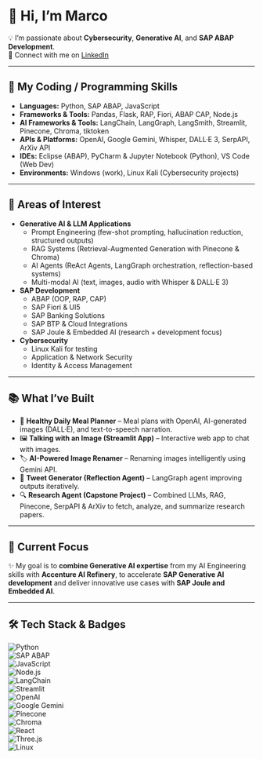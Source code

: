 # 👋 Hi, I’m Marco  

💡 I’m passionate about **Cybersecurity**, **Generative AI**, and **SAP ABAP Development**.  
🔗 Connect with me on [LinkedIn](https://www.linkedin.com/in/marko-marciano-906bbaa27b/)  

---

## 🌱 My Coding / Programming Skills  

- **Languages:** Python, SAP ABAP, JavaScript  
- **Frameworks & Tools:** Pandas, Flask, RAP, Fiori, ABAP CAP, Node.js  
- **AI Frameworks & Tools:** LangChain, LangGraph, LangSmith, Streamlit, Pinecone, Chroma, tiktoken  
- **APIs & Platforms:** OpenAI, Google Gemini, Whisper, DALL·E 3, SerpAPI, ArXiv API  
- **IDEs:** Eclipse (ABAP), PyCharm & Jupyter Notebook (Python), VS Code (Web Dev)  
- **Environments:** Windows (work), Linux Kali (Cybersecurity projects)  

---

## 🎯 Areas of Interest  

- **Generative AI & LLM Applications**  
  - Prompt Engineering (few-shot prompting, hallucination reduction, structured outputs)  
  - RAG Systems (Retrieval-Augmented Generation with Pinecone & Chroma)  
  - AI Agents (ReAct Agents, LangGraph orchestration, reflection-based systems)  
  - Multi-modal AI (text, images, audio with Whisper & DALL·E 3)  
- **SAP Development**  
  - ABAP (OOP, RAP, CAP)  
  - SAP Fiori & UI5  
  - SAP Banking Solutions  
  - SAP BTP & Cloud Integrations  
  - SAP Joule & Embedded AI (research + development focus)  
- **Cybersecurity**  
  - Linux Kali for testing  
  - Application & Network Security  
  - Identity & Access Management  

---

## 📚 What I’ve Built  

- 🥗 **Healthy Daily Meal Planner** – Meal plans with OpenAI, AI-generated images (DALL·E), and text-to-speech narration.  
- 🖼️ **Talking with an Image (Streamlit App)** – Interactive web app to chat with images.  
- 🏷️ **AI-Powered Image Renamer** – Renaming images intelligently using Gemini API.  
- 📖 **Tweet Generator (Reflection Agent)** – LangGraph agent improving outputs iteratively.  
- 🔍 **Research Agent (Capstone Project)** – Combined LLMs, RAG, Pinecone, SerpAPI & ArXiv to fetch, analyze, and summarize research papers.  
 <!-- ☕ **SAP Caffè** – Interactive 3D portfolio (Three.js) to showcase SAP ABAP tools & projects. -->  

---

## 🚀 Current Focus  

✨ My goal is to **combine Generative AI expertise** from my AI Engineering skills with **Accenture AI Refinery**, to accelerate **SAP Generative AI development** and deliver innovative use cases with **SAP Joule and Embedded AI**.  

---

## 🛠️ Tech Stack & Badges  

![Python](https://img.shields.io/badge/Python-3776AB?style=for-the-badge&logo=python&logoColor=white)  
![SAP ABAP](https://img.shields.io/badge/SAP-0FAAFF?style=for-the-badge&logo=sap&logoColor=white)  
![JavaScript](https://img.shields.io/badge/JavaScript-F7DF1E?style=for-the-badge&logo=javascript&logoColor=black)  
![Node.js](https://img.shields.io/badge/Node.js-339933?style=for-the-badge&logo=node.js&logoColor=white)  
![LangChain](https://img.shields.io/badge/LangChain-000000?style=for-the-badge&logo=chainlink&logoColor=white)  
![Streamlit](https://img.shields.io/badge/Streamlit-FF4B4B?style=for-the-badge&logo=streamlit&logoColor=white)  
![OpenAI](https://img.shields.io/badge/OpenAI-412991?style=for-the-badge&logo=openai&logoColor=white)  
![Google Gemini](https://img.shields.io/badge/Gemini-4285F4?style=for-the-badge&logo=google&logoColor=white)  
![Pinecone](https://img.shields.io/badge/Pinecone-2F80ED?style=for-the-badge&logo=pinecone&logoColor=white)  
![Chroma](https://img.shields.io/badge/Chroma-FF9800?style=for-the-badge&logoColor=white)  
![React](https://img.shields.io/badge/React-20232A?style=for-the-badge&logo=react&logoColor=61DAFB)  
![Three.js](https://img.shields.io/badge/Three.js-000000?style=for-the-badge&logo=three.js&logoColor=white)  
![Linux](https://img.shields.io/badge/Linux-FCC624?style=for-the-badge&logo=linux&logoColor=black)  
